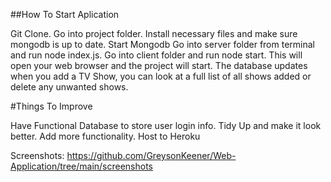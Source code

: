 ##How To Start Aplication

Git Clone.
Go into project folder.
Install necessary files and make sure mongodb is up to date.
Start Mongodb
Go into server folder from terminal and run node index.js.
Go into client folder and run node start.
This will open your web browser and the project will start.
The database updates when you add a TV Show, you can look at a full list of all shows added or delete any unwanted shows.

#Things To Improve

Have Functional Database to store user login info.
Tidy Up and make it look better.
Add more functionality.
Host to Heroku

Screenshots: https://github.com/GreysonKeener/Web-Application/tree/main/screenshots


